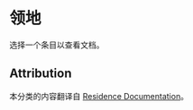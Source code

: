 # 领地

选择一个条目以查看文档。

## Attribution

本分类的内容翻译自 [Residence Documentation](https://www.zrips.net/residence/)。